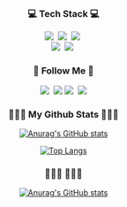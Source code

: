 <h3 align="center"> 💻 Tech Stack 💻</h3>
<p align="center">
  <img src="https://img.shields.io/badge/Python-FFD500?style=flat-square&logo=Python&logoColor=white"/></a>&nbsp 
  <img src="https://img.shields.io/badge/PyTorch-EE4C2C?style=flat-square&logo=PyTorch&logoColor=white"/></a>&nbsp 
  <img src="https://img.shields.io/badge/C++-00599C?style=flat-square&logo=cplusplus&logoColor=white"/></a>&nbsp 
  <br>
  <img src="https://img.shields.io/badge/Mysql-4479A1?style=flat-square&logo=MySql&logoColor=white"/></a>&nbsp 
  <img src="https://img.shields.io/badge/Docker-2496ED?style=flat-square&logo=Docker&logoColor=white"/></a>&nbsp 
</p>

<h3 align="center">🌈 Follow Me 🌈</h3>
<p align="center">
  <a href="https://velog.io/@hwangbo98"><img src="https://img.shields.io/badge/Tech%20Blog-20C997?style=flat-square&logo=Velog&logoColor=white&link=https://velog.io/@hwangbo98"/></a>&nbsp
  <a href="https://www.notion.so/hwangbo1998/ae6d55aff71b44289c86b3703b26bc28" target="_blank"><img src="https://img.shields.io/badge/Notion-000000?style=flat-square&logo=Notion&logoColor=white"/></a>
  <a href="https://www.instagram.com/hwangbo98/"><img src="https://img.shields.io/badge/Instagram-E4405F?style=flat-square&logo=Instagram&logoColor=white&link=https://www.instagram.com/hwangbo98/"/></a>&nbsp
  <a href="mailto:hwangbo19980@gmail.com"><img src="https://img.shields.io/badge/Gmail-d14836?style=flat-square&logo=Gmail&logoColor=white&link=hwangbo1998@gmail.com"/></a>
</p>

<h3 align="center"> 🧑🏻‍💻 My Github Stats 🧑🏻‍💻 </h3>
<div align="center">

[![Anurag's GitHub stats](https://github-readme-stats.vercel.app/api?username=hwangbo98&hide_title=true&show_icons=true&include_all_commits=true&disable_animations=true&theme=nightowl)](https://github.com/anuraghazra/github-readme-stats)

  [![Top Langs](https://github-readme-stats.vercel.app/api/top-langs/?username={hwangbo98}&layout=compact)](https://github.com/anuraghazra/github-readme-stats)


</div>

<h3 align="center"> 🧑🏻‍💻  🧑🏻‍💻 </h3>
<div align="center">

[![Anurag's GitHub stats](https://github-readme-stats.vercel.app/api?username=hwangbo98&hide_title=true&show_icons=true&include_all_commits=true&disable_animations=true&theme=nightowl)](https://github.com/anuraghazra/github-readme-stats)
</div>
